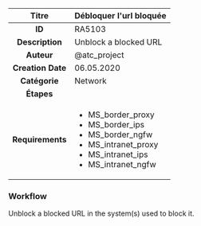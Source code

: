 | Titre                       | Débloquer l'url bloquée         |
|:---------------------------:|:--------------------|
| **ID**                      | RA5103            |
| **Description**             | Unblock a blocked URL   |
| **Auteur**                  | @atc_project        |
| **Creation Date**           | 06.05.2020 |
| **Catégorie**                | Network      |
| **Étapes**                   || 
| **Requirements** |<ul><li>MS_border_proxy</li><li>MS_border_ips</li><li>MS_border_ngfw</li><li>MS_intranet_proxy</li><li>MS_intranet_ips</li><li>MS_intranet_ngfw</li></ul>|

### Workflow

Unblock a blocked URL in the system(s) used to block it.  
